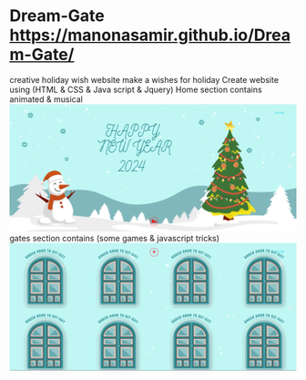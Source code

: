 # Dream-Gate https://manonasamir.github.io/Dream-Gate/
  creative holiday wish 
  website make a wishes for holiday
  Create website using (HTML & CSS & Java script & Jquery) 
   Home section contains animated & musical 
   ![](https://github.com/manonaSamir/Dream-Gate/blob/main/home.png)
   gates section contains (some games & javascript tricks) 
   ![](https://github.com/manonaSamir/Dream-Gate/blob/main/game.png)
